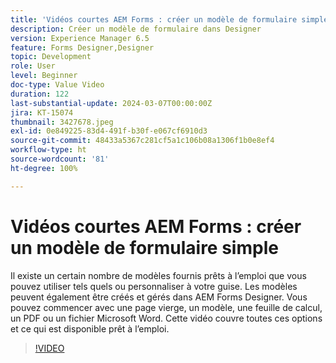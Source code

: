 ```yaml
---
title: 'Vidéos courtes AEM Forms : créer un modèle de formulaire simple PDF'
description: Créer un modèle de formulaire dans Designer
version: Experience Manager 6.5
feature: Forms Designer,Designer
topic: Development
role: User
level: Beginner
doc-type: Value Video
duration: 122
last-substantial-update: 2024-03-07T00:00:00Z
jira: KT-15074
thumbnail: 3427678.jpeg
exl-id: 0e849225-83d4-491f-b30f-e067cf6910d3
source-git-commit: 48433a5367c281cf5a1c106b08a1306f1b0e8ef4
workflow-type: ht
source-wordcount: '81'
ht-degree: 100%

---
```


# Vidéos courtes AEM Forms : créer un modèle de formulaire simple

Il existe un certain nombre de modèles fournis prêts à l’emploi que vous pouvez utiliser tels quels ou personnaliser à votre guise. Les modèles peuvent également être créés et gérés dans AEM Forms Designer. Vous pouvez commencer avec une page vierge, un modèle, une feuille de calcul, un PDF ou un fichier Microsoft Word. Cette vidéo couvre toutes ces options et ce qui est disponible prêt à l’emploi.

>[!VIDEO](https://video.tv.adobe.com/v/3439149/?learn=on&captions=fre_fr)
